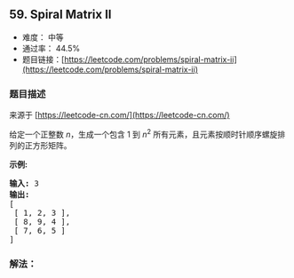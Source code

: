 ## 59. Spiral Matrix II

- 难度： 中等
- 通过率： 44.5%
- 题目链接：[https://leetcode.com/problems/spiral-matrix-ii](https://leetcode.com/problems/spiral-matrix-ii)


### 题目描述

来源于 [https://leetcode-cn.com/](https://leetcode-cn.com/)

<p>给定一个正整数&nbsp;<em>n</em>，生成一个包含 1 到&nbsp;<em>n</em><sup>2</sup>&nbsp;所有元素，且元素按顺时针顺序螺旋排列的正方形矩阵。</p>

<p><strong>示例:</strong></p>

<pre><strong>输入:</strong> 3
<strong>输出:</strong>
[
 [ 1, 2, 3 ],
 [ 8, 9, 4 ],
 [ 7, 6, 5 ]
]</pre>


### 解法：